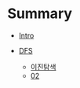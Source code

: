 # Summary

- [Intro](intro.md)

- [DFS](dfs/code01.md)
  - [이진탐색](dfs/code01.md)
  - [02](dfs/code02.md)